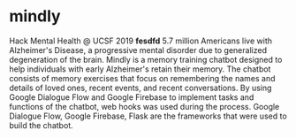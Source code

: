 # mindly
Hack Mental Health @ UCSF 2019
**fesdfd**
5.7 million Americans live with Alzheimer's Disease, a progressive mental disorder due to generalized degeneration of the brain.
Mindly is a memory training chatbot designed to help individuals with early Alzheimer's retain their memory. The chatbot consists of memory exercises that focus on remembering the names and details of loved ones, recent events, and recent conversations. By using Google Dialogue Flow and Google Firebase to implement tasks and functions of the chatbot, web hooks was used during the process. Google Dialogue Flow, Google Firebase, Flask are the frameworks that were used to build the chatbot.
